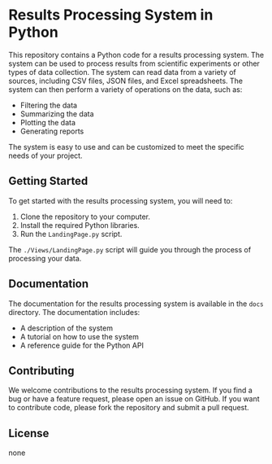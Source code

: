 # Results Processing System in Python

This repository contains a Python code for a results processing system. The system can be used to process results from scientific experiments or other types of data collection. The system can read data from a variety of sources, including CSV files, JSON files, and Excel spreadsheets. The system can then perform a variety of operations on the data, such as:

* Filtering the data
* Summarizing the data
* Plotting the data
* Generating reports

The system is easy to use and can be customized to meet the specific needs of your project.

## Getting Started

To get started with the results processing system, you will need to:

1. Clone the repository to your computer.
2. Install the required Python libraries.
3. Run the `LandingPage.py` script.

The `./Views/LandingPage.py` script will guide you through the process of processing your data.

## Documentation

The documentation for the results processing system is available in the `docs` directory. The documentation includes:

* A description of the system
* A tutorial on how to use the system
* A reference guide for the Python API

## Contributing

We welcome contributions to the results processing system. If you find a bug or have a feature request, please open an issue on GitHub. If you want to contribute code, please fork the repository and submit a pull request.

## License

none
